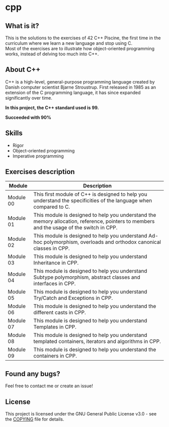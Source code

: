 # cpp

## What is it?
This is the solutions to the exercises of 42 C++ Piscine, the first time in the curriculum where we learn a new language and stop using C.  
Most of the exercises are to illustrate how object-oriented programming works, instead of delving too much into C++.

## About C++
C++ is a high-level, general-purpose programming language created by Danish computer scientist Bjarne Stroustrup. 
First released in 1985 as an extension of the C programming language, it has since expanded significantly over time.

**In this project, the C++ standard used is 99.**

**Succeeded with 90%**

## Skills
 - Rigor
 - Object-oriented programming
 - Imperative programming 

## Exercises description
|Module|Description|
|---|---|
|Module 00|This first module of C++ is designed to help you understand the specificities of the language when compared to C.|
|Module 01|This module is designed to help you understand the memory allocation, reference, pointers to members and the usage of the switch in CPP.|
|Module 02|This module is designed to help you understand Ad-hoc polymorphism, overloads and orthodox canonical classes in CPP.|
|Module 03|This module is designed to help you understand Inheritance in CPP.|
|Module 04|This module is designed to help you understand Subtype polymorphism, abstract classes and interfaces in CPP.|
|Module 05|This module is designed to help you understand Try/Catch and Exceptions in CPP.|
|Module 06|This module is designed to help you understand the different casts in CPP.|
|Module 07|This module is designed to help you understand Templates in CPP.|
|Module 08|This module is designed to help you understand templated containers, iterators and algorithms in CPP.|
|Module 09|This module is designed to help you understand the containers in CPP.|

## Found any bugs?
Feel free to contact me or create an issue!

## License
This project is licensed under the GNU General Public License v3.0 - see the [COPYING](https://github.com/hde-oliv/cpp/blob/master/COPYING) file for details.
